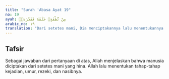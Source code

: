 ```yaml
---
title: "Surah 'Abasa Ayat 19"
no: 19
ayah: مِنْ نُّطْفَةٍۗ خَلَقَهٗ فَقَدَّرَهٗۗ
arabic_no: ١٩
translation: "Dari setetes mani, Dia menciptakannya lalu menentukannya."
---
```


## Tafsir

Sebagai jawaban dari pertanyaan di atas, Allah menjelaskan bahwa manusia diciptakan dari setetes mani yang hina. Allah lalu menentukan tahap-tahap kejadian, umur, rezeki, dan nasibnya.